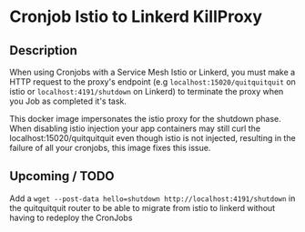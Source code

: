 # Cronjob Istio to Linkerd KillProxy

## Description

When using Cronjobs with a Service Mesh Istio or Linkerd, you must make a HTTP request to the proxy's endpoint (e.g `localhost:15020/quitquitquit` on istio or `localhost:4191/shutdown` on Linkerd) to terminate the proxy when you Job as completed it's task.

This docker image impersonates the istio proxy for the shutdown phase. When disabling istio injection your app containers may still curl the localhost:15020/quitquitquit even though istio is not injected, resulting in the failure of all your cronjobs, this image fixes this issue.

## Upcoming / TODO

Add a `wget --post-data hello=shutdown http://localhost:4191/shutdown` in the quitquitquit router to be able to migrate from istio to linkerd without having to redeploy the CronJobs
